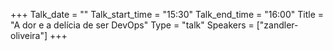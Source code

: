 +++
Talk_date = ""
Talk_start_time = "15:30"
Talk_end_time = "16:00"
Title = "A dor e a delícia de ser DevOps"
Type = "talk"
Speakers = ["zandler-oliveira"]
+++


